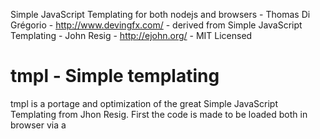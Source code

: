 Simple JavaScript Templating for both nodejs and browsers - Thomas Di Grégorio - http://www.devingfx.com/ - derived from
Simple JavaScript Templating - John Resig - http://ejohn.org/ - MIT Licensed

# tmpl - Simple templating

tmpl is a portage and optimization of the great Simple JavaScript Templating from Jhon Resig.
First the code is made to be loaded both in browser via a <script> tag and in nodejs via require.
Second the templating rules have been exported into a rules array to let developpers create their own rules

## Usage

`var greet = tmpl("Some text and <%=thing%>!");<br/>
myDiv.innerHTML = greet({thing: 'that\'s it'});`


## Add a templating rule

`var rule = {];
tmpl.rules.push(rule)`